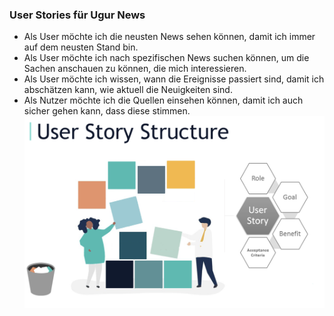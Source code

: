 ### User Stories für Ugur News

- Als User möchte ich die neusten News sehen können, damit 
  ich immer auf dem neusten Stand bin. 
  <br>
- Als User möchte ich nach spezifischen News suchen können, um die Sachen anschauen zu können, die mich interessieren.
   <br>
- Als User möchte ich wissen, wann die Ereignisse passiert sind, damit ich abschätzen kann, wie aktuell die Neuigkeiten sind.
    <br>
- Als Nutzer möchte ich die Quellen einsehen können, damit ich auch sicher gehen kann, dass diese stimmen.
  <b>
  ![](../images/userstories.png)